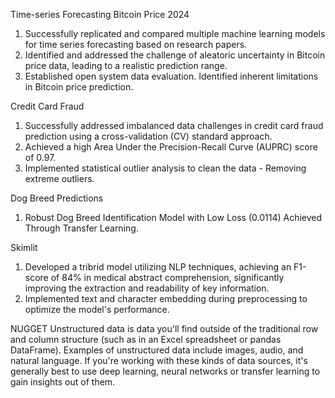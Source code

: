 Time-series Forecasting Bitcoin Price 2024
1. Successfully replicated and compared multiple machine learning models for time series forecasting based on research papers.
2. Identified and addressed the challenge of aleatoric uncertainty in Bitcoin price data, leading to a realistic prediction range.
3. Established open system data evaluation. Identified inherent limitations in Bitcoin price prediction.

Credit Card Fraud
1. Successfully addressed imbalanced data challenges in credit card fraud prediction using a cross-validation (CV) standard approach.
2. Achieved a high Area Under the Precision-Recall Curve (AUPRC) score of 0.97.
3. Implemented statistical outlier analysis to clean the data - Removing extreme outliers.

Dog Breed Predictions
1. Robust Dog Breed Identification Model with Low Loss (0.0114) Achieved Through Transfer Learning.

Skimlit
1. Developed a tribrid model utilizing NLP techniques, achieving an F1-score of 84% in medical abstract comprehension, significantly improving the extraction and readability of key information.
2. Implemented text and character embedding during preprocessing to optimize the model's performance.

NUGGET
Unstructured data is data you'll find outside of the traditional row and column structure (such as in an Excel spreadsheet or pandas DataFrame). Examples of unstructured data include images, audio, and natural language.
If you're working with these kinds of data sources, it's generally best to use deep learning, neural networks or transfer learning to gain insights out of them.

